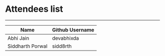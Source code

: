 # Attendees list
---

| Name        | Github Username |
| ----------- | --------------- |
| Abhi Jain   | devabhixda |
| Siddharth Porwal   | sidd8rth |
